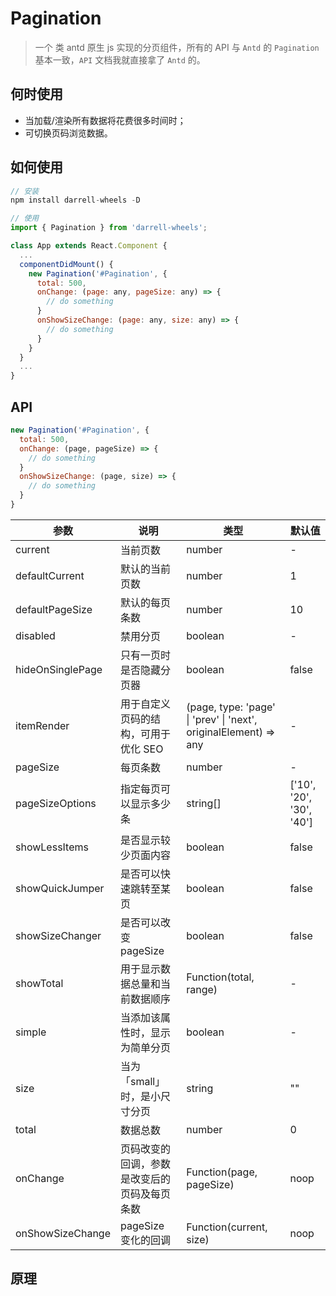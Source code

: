 # Pagination

> 一个 类 antd 原生 js 实现的分页组件，所有的 API 与 `Antd` 的 `Pagination` 基本一致，`API` 文档我就直接拿了 `Antd` 的。



## 何时使用

- 当加载/渲染所有数据将花费很多时间时；
- 可切换页码浏览数据。



## 如何使用

```javascript
// 安装
npm install darrell-wheels -D

// 使用
import { Pagination } from 'darrell-wheels';

class App extends React.Component {
  ...
  componentDidMount() {
    new Pagination('#Pagination', {
      total: 500,
      onChange: (page: any, pageSize: any) => {
        // do something
      }
      onShowSizeChange: (page: any, size: any) => {
      	// do something
      }
    }
  }
  ...
}
```



## API

```jsx
new Pagination('#Pagination', {
  total: 500,
  onChange: (page, pageSize) => {
    // do something
  }
  onShowSizeChange: (page, size) => {
    // do something
  }
}
```

| 参数             | 说明                                         | 类型                                                         | 默认值                    |
| ---------------- | -------------------------------------------- | ------------------------------------------------------------ | ------------------------- |
| current          | 当前页数                                     | number                                                       | -                         |
| defaultCurrent   | 默认的当前页数                               | number                                                       | 1                         |
| defaultPageSize  | 默认的每页条数                               | number                                                       | 10                        |
| disabled         | 禁用分页                                     | boolean                                                      | -                         |
| hideOnSinglePage | 只有一页时是否隐藏分页器                     | boolean                                                      | false                     |
| itemRender       | 用于自定义页码的结构，可用于优化 SEO         | (page, type: 'page' \| 'prev' \| 'next', originalElement) => any | -                         |
| pageSize         | 每页条数                                     | number                                                       | -                         |
| pageSizeOptions  | 指定每页可以显示多少条                       | string\[]                                                    | \['10', '20', '30', '40'] |
| showLessItems    | 是否显示较少页面内容                         | boolean                                                      | false                     |
| showQuickJumper  | 是否可以快速跳转至某页                       | boolean                                                      | false                     |
| showSizeChanger  | 是否可以改变 pageSize                        | boolean                                                      | false                     |
| showTotal        | 用于显示数据总量和当前数据顺序               | Function(total, range)                                       | -                         |
| simple           | 当添加该属性时，显示为简单分页               | boolean                                                      | -                         |
| size             | 当为「small」时，是小尺寸分页                | string                                                       | ""                        |
| total            | 数据总数                                     | number                                                       | 0                         |
| onChange         | 页码改变的回调，参数是改变后的页码及每页条数 | Function(page, pageSize)                                     | noop                      |
| onShowSizeChange | pageSize 变化的回调                          | Function(current, size)                                      | noop                      |



## 原理